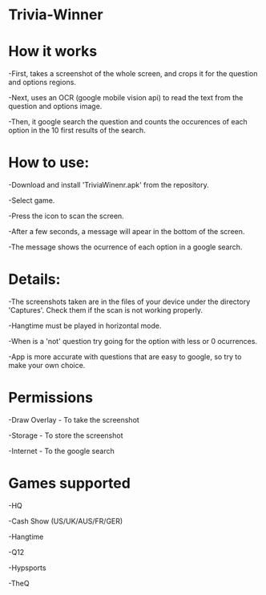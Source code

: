 # Trivia-Winner

# How it works

-First, takes a screenshot of the whole screen, and crops it for the question and options regions.

-Next, uses an OCR (google mobile vision api) to read the text from the question and options image.

-Then, it google search the question and counts the occurences of each option in the 10 first results of the search.

# How to use:

-Download and install 'TriviaWinenr.apk' from the repository.

-Select game.

-Press the icon to scan the screen.

-After a few seconds, a message will apear in the bottom of the screen.

-The message shows the ocurrence of each option in a google search.

# Details:

-The screenshots taken are in the files of your device under the directory 'Captures'. Check them if the scan is not working properly.

-Hangtime must be played in horizontal mode.

-When is a 'not' question try going for the option with less or 0 ocurrences.

-App is more accurate with questions that are easy to google, so try to make your own choice.

# Permissions

-Draw Overlay - To take the screenshot

-Storage - To store the screenshot

-Internet - To the google search

# Games supported

-HQ

-Cash Show (US/UK/AUS/FR/GER)

-Hangtime

-Q12

-Hypsports

-TheQ
